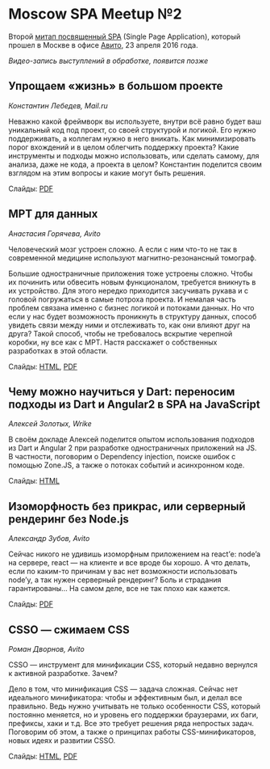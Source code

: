 # Moscow SPA Meetup №2

Второй [митап посвященный SPA](https://moscow-spa.timepad.ru/event/311590/) (Single Page Application), который прошел в Москве в офисе [Авито](https://www.avito.ru/), 23 апреля 2016 года.

*Видео-запись выступлений в обработке, появится позже*

## Упрощаем «жизнь» в большом проекте
 
*Константин Лебедев, Mail.ru*

Неважно какой фреймворк вы используете, внутри всё равно будет ваш уникальный код под проект, со своей структурой и логикой. Его нужно поддерживать, а коллегам нужно в него вникать. Как минимизировать порог вхождений и в целом облегчить поддержку проекта? Какие инструменты и подходы можно использовать, или сделать самому, для анализа, даже не кода, а проекта в целом? Константин поделится своим взглядом на этим вопросы и какие могут быть решения.

Слайды: [PDF](https://github.com/lahmatiy/moscow-spa-meetup-2/raw/master/pdf/make-life-easy.pdf)
 
## МРТ для данных
 
*Анастасия Горячева, Avito*

Человеческий мозг устроен сложно. А если с ним что-то не так в современной медицине используют магнитно-резонансный томограф.

Большие одностраничные приложения тоже устроены сложно. Чтобы их починить или обвесить новым функционалом, требуется вникнуть в их устройство. Для этого нередко приходится засучивать рукава и с головой погружаться в самые потроха проекта. И немалая часть проблем связана именно с бизнес логикой и потоками данных. Но что если у нас будет возможность проникнуть в структуру данных, способ увидеть связи между ними и отслеживать то, как они влияют друг на друга? Такой способ, чтобы не требовалось вскрытие черепной коробки, ну все как с МРТ.
Настя расскажет о собственных разработках в этой области.

Слайды: [HTML](http://www.slideshare.net/negoryacheva/avito-spa-meetup-2-61405477), [PDF](https://github.com/lahmatiy/moscow-spa-meetup-2/raw/master/pdf/mri-for-data.pdf)

## Чему можно научиться у Dart: переносим подходы из Dart и Angular2 в SPA на JavaScript
 
*Алексей Золотых, Wrike*

В своём докладе Алексей поделится опытом использования подходов из Dart и Angular 2 при разработке одностраничных приложений на JS. В частности, поговорим о Dependency injection, поиске ошибок с помощью Zone.JS, а также о потоках событий и асинхронном коде.

Слайды: [HTML](http://zolotyh.github.io/spa-pres/)

## Изоморфность без прикрас, или серверный рендеринг без Node.js

*Александр Зубов, Avito*

Сейчас никого не удивишь изоморфным приложением на react’е: node’a на сервере, react — на клиенте и все вроде бы хорошо. А что делать, если по каким-то причинам у вас нет возможности использовать node’у, а так нужен серверный рендеринг? Боль и страдания гарантированы… На самом деле, все не так плохо как кажется.

Слайды: [PDF](https://github.com/lahmatiy/moscow-spa-meetup-2/raw/master/pdf/server-side-rendering.pdf)

## CSSO — сжимаем CSS

*Роман Дворнов, Avito*

CSSO — инструмент для минификации CSS, который недавно вернулся к активной разработке. Зачем?

Дело в том, что минификация CSS — задача сложная. Сейчас нет идеального минификатора: чтобы и эффективным был, и делал все правильно. Ведь нужно учитывать не только особенности CSS, который постоянно меняется, но и уровень его поддержки браузерами, их баги, префиксы, хаки и т.д. Все это требует решения ряда непростых задач. Поговорим об этом, а также о принципах работы CSS-минификаторов, новых идеях и развитии CSSO.

Слайды: [HTML](http://www.slideshare.net/basisjs/csso-css-2), [PDF](https://github.com/lahmatiy/moscow-spa-meetup-2/raw/master/pdf/csso2.pdf)
